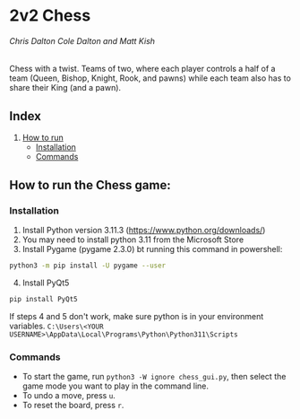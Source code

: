 # 2v2 Chess
###### Chris Dalton Cole Dalton and Matt Kish
Chess with a twist. Teams of two, where each player controls a half of a team (Queen, Bishop, Knight, Rook, and pawns) while each team also has to share their King (and a pawn).
<!---
Useful tools for README.md:
*this is italics*
`this is` a block
```py
print("this prints python code")
```
```bash
cd ..
```
(#howto) is a pointer
<a name="howto"></a> is the function for the pointer


put in credits
https://github.com/boosungkim/python-chess


todo
google signin
landing page
play chess button
winloss page/profile/name in top right or something
--->

## Index
1. [How to run](#howto)
    * [Installation](#installation)
    * [Commands](#commands)

<a name="howto"></a>
## How to run the Chess game:

<a name="installation"></a>
### Installation
1. Install Python version 3.11.3 (https://www.python.org/downloads/)
2. You may need to install python 3.11 from the Microsoft Store
3. Install Pygame (pygame 2.3.0) bt running this command in powershell:
```bash 
python3 -m pip install -U pygame --user
```
4. Install PyQt5
```bash
pip install PyQt5
```
If steps 4 and 5 don't work, make sure python is in your environment variables.
`C:\Users\<YOUR USERNAME>\AppData\Local\Programs\Python\Python311\Scripts`


<a name="commands"></a>
### Commands
- To start the game, run `python3 -W ignore chess_gui.py`, then select the game mode you want to play in the command line.
- To undo a move, press `u`.
- To reset the board, press `r`.
